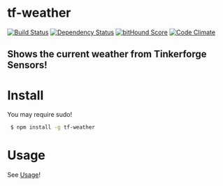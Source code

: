 # tf-weather
[![Build Status](https://travis-ci.org/fscherwi/tf-weather.svg?branch=master)](https://travis-ci.org/fscherwi/tf-weather) [![Dependency Status](https://david-dm.org/fscherwi/tf-weather.svg)](https://david-dm.org/fscherwi/tf-weather) [![bitHound Score](https://www.bithound.io/github/fscherwi/weather/badges/score.svg)](https://www.bithound.io/github/fscherwi/weather) [![Code Climate](https://codeclimate.com/github/fscherwi/weather/badges/gpa.svg)](https://codeclimate.com/github/fscherwi/weather)

## Shows the current weather from Tinkerforge Sensors!
# Install
You may require sudo!

```sh
 $ npm install -g tf-weather
```

# Usage
See [Usage](https://github.com/fscherwi/tf-weather/blob/master/USAGE.md)!
